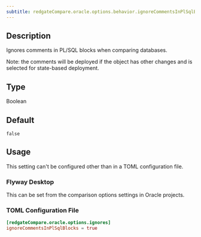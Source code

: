 ```yaml
---
subtitle: redgateCompare.oracle.options.behavior.ignoreCommentsInPlSqlBlocks
---
```


## Description

Ignores comments in PL/SQL blocks when comparing databases.

Note: the comments will be deployed if the object has other changes and is selected for state-based deployment.

## Type

Boolean

## Default

`false`

## Usage

This setting can't be configured other than in a TOML configuration file.

### Flyway Desktop

This can be set from the comparison options settings in Oracle projects.

### TOML Configuration File

```toml
[redgateCompare.oracle.options.ignores]
ignoreCommentsInPlSqlBlocks = true
```
